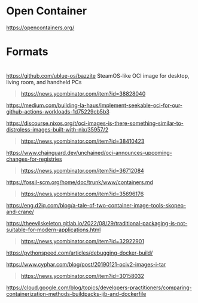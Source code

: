 # Open Container

https://opencontainers.org/

# Formats

#
https://github.com/ublue-os/bazzite SteamOS-like OCI image for desktop, living room, and handheld PCs
> https://news.ycombinator.com/item?id=38828040

https://medium.com/building-la-haus/implement-seekable-oci-for-our-github-actions-workloads-1d75229cb5b3

https://discourse.nixos.org/t/oci-images-is-there-something-similar-to-distroless-images-built-with-nix/35957/2
> https://news.ycombinator.com/item?id=38410423

https://www.chainguard.dev/unchained/oci-announces-upcoming-changes-for-registries
> https://news.ycombinator.com/item?id=36712084

https://fossil-scm.org/home/doc/trunk/www/containers.md
> https://news.ycombinator.com/item?id=35696176

https://eng.d2iq.com/blog/a-tale-of-two-container-image-tools-skopeo-and-crane/

https://theevilskeleton.gitlab.io/2022/08/29/traditional-packaging-is-not-suitable-for-modern-applications.html
> https://news.ycombinator.com/item?id=32922901

https://pythonspeed.com/articles/debugging-docker-build/

https://www.cyphar.com/blog/post/20190121-ociv2-images-i-tar
> https://news.ycombinator.com/item?id=30158032

https://cloud.google.com/blog/topics/developers-practitioners/comparing-containerization-methods-buildpacks-jib-and-dockerfile

